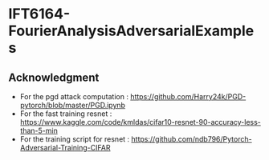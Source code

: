 # IFT6164-FourierAnalysisAdversarialExamples

## Acknowledgment
- For the pgd attack computation : https://github.com/Harry24k/PGD-pytorch/blob/master/PGD.ipynb 
- For the fast training resnet : https://www.kaggle.com/code/kmldas/cifar10-resnet-90-accuracy-less-than-5-min 
- For the training script for resnet : https://github.com/ndb796/Pytorch-Adversarial-Training-CIFAR